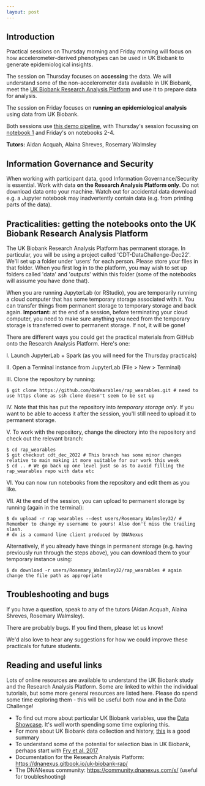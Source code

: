 ```yaml
---
layout: post
---
```


## Introduction 

Practical sessions on Thursday morning and Friday morning will focus on how accelerometer-derived phenotypes can be used in UK Biobank to generate epidemiological insights. 

The session on Thursday focuses on **accessing** the data. We will understand some of the non-accelerometer data available in UK Biobank, meet the [UK Biobank Research Analysis Platform](https://www.ukbiobank.ac.uk/enable-your-research/research-analysis-platform) and use it to prepare data for analysis. 

The session on Friday focuses on **running an epidemiological analysis** using data from UK Biobank. 

Both sessions use [this demo pipeline]([https://github.com/OxWearables/rap_wearables](https://github.com/OxWearables/rap_wearables/tree/cdt_dec_2022)), with Thursday's session focussing on [notebook 1](https://github.com/OxWearables/rap_wearables/blob/main/1_Extract_Data.ipynb) and Friday's on notebooks 2-4.

**Tutors:** Aidan Acquah, Alaina Shreves, Rosemary Walmsley


## Information Governance and Security

When working with participant data, good Information Governance/Security is essential. Work with data **on the Research Analysis Platform only**. Do not download data onto your machine. Watch out for accidental data download e.g. a Jupyter notebook may inadvertently contain data (e.g. from printing parts of the data).  

## Practicalities: getting the notebooks onto the UK Biobank Research Analysis Platform

The UK Biobank Research Analysis Platform has permanent storage. In particular, you will be using a project called 'CDT-DataChallenge-Dec22'. We'll set up a folder under 'users' for each person. Please store your files in that folder. When you first log in to the platform, you may wish to set up folders called 'data' and 'outputs' within this folder (some of the notebooks will assume you have done that). 

When you are running JupyterLab (or RStudio), you are temporarily running a cloud computer that has some temporary storage associated with it. You can transfer things from permanent storage to temporary storage and back again. **Important:** at the end of a session, before terminating your cloud computer, you need to make sure anything you need from the temporary storage is transferred over to permanent storage. If not, it will be gone! 

There are different ways you could get the practical materials from GitHub onto the Research Analysis Platform. Here's one: 

I. Launch JupyterLab + Spark (as you will need for the Thursday practicals) 

II. Open a Terminal instance from JupyterLab (File > New > Terminal) 

III. Clone the repository by running: 
```shell
$ git clone https://github.com/OxWearables/rap_wearables.git # need to use https clone as ssh clone doesn't seem to be set up
```

IV. Note that this has put the repository into *temporary storage only*. If you want to be able to access it after the session, you'll still need to upload it to permanent storage. 

V. To work with the repository, change the directory into the repository and check out the relevant branch: 

```shell
$ cd rap_wearables
$ git checkout cdt_dec_2022 # This branch has some minor changes relative to main making it more suitable for our work this week 
$ cd .. # We go back up one level just so as to avoid filling the rap_wearables repo with data etc
```

VI. You can now run notebooks from the repository and edit them as you like. 

VII. At the end of the session, you can upload to permanent storage by running (again in the terminal): 
```shell
$ dx upload -r rap_wearables --dest users/Rosemary_Walmsley32/ # Remember to change my username to yours! Also don't miss the trailing slash. 
# dx is a command line client produced by DNANexus
```

Alternatively, if you already have things in permanent storage (e.g. having previously run through the steps above), you can download them to your temporary instance using: 

```shell
$ dx download -r users/Rosemary_Walmsley32/rap_wearables # again change the file path as appropriate
```

## Troubleshooting and bugs

If you have a question, speak to any of the tutors (Aidan Acquah, Alaina Shreves, Rosemary Walmsley).

There are probably bugs. If you find them, please let us know!

We'd also love to hear any suggestions for how we could improve these practicals for future students.

## Reading and useful links

Lots of online resources are available to understand the UK Biobank study and the Research Analysis Platform. Some are linked to within the individual tutorials, but some more general resources are listed here. Please do spend some time exploring them - this will be useful both now and in the Data Challenge! 


- To find out more about particular UK Biobank variables, use the [Data Showcase](https://biobank.ndph.ox.ac.uk/ukb/). It's well worth spending some time exploring this.
- For more about UK Biobank data collection and history, [this](https://journals.plos.org/plosmedicine/article?id=10.1371/journal.pmed.1001779) is a good summary
- To understand some of the potential for selection bias in UK Biobank, perhaps start with [Fry et al, 2017](https://www.ncbi.nlm.nih.gov/pmc/articles/PMC5860371/)
- Documentation for the Research Analysis Platform: https://dnanexus.gitbook.io/uk-biobank-rap/
- The DNANexus community: https://community.dnanexus.com/s/ (useful for troubleshooting)
